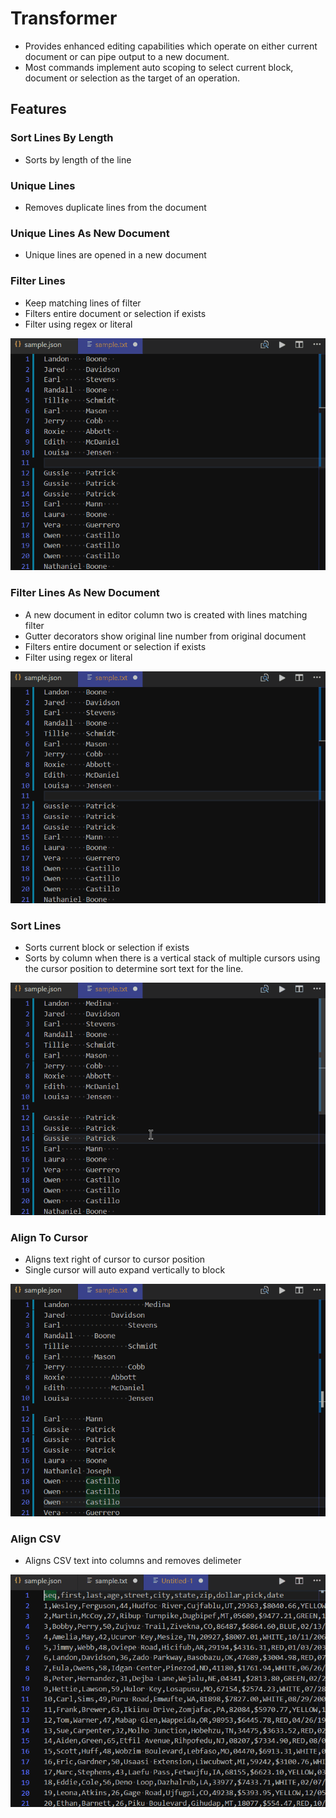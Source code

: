 # Transformer

- Provides enhanced editing capabilities which operate on either current document or can pipe output to a new document.
- Most commands implement auto scoping to select current block, document or selection as the target of an operation.

## Features
### Sort Lines By Length
- Sorts by length of the line
### Unique Lines
- Removes duplicate lines from the document
### Unique Lines As New Document
- Unique lines are opened in a new document
### Filter Lines
- Keep matching lines of filter
- Filters entire document or selection if exists
- Filter using regex or literal

![ScreenShot](/readme-images/filter.gif)

### Filter Lines As New Document
- A new document in editor column two is created with lines matching filter
- Gutter decorators show original line number from original document
- Filters entire document or selection if exists
- Filter using regex or literal

![ScreenShot](/readme-images/filter-new-document.gif)
### Sort Lines
- Sorts current block or selection if exists
- Sorts by column when there is a vertical stack of multiple cursors using the cursor position to determine sort text for the line.

![ScreenShot](/readme-images/sort-lines.gif)
### Align To Cursor
- Aligns text right of cursor to cursor position
- Single cursor will auto expand vertically to block

![ScreenShot](/readme-images/align-cursor.gif)
### Align CSV
- Aligns CSV text into columns and removes delimeter

![ScreenShot](/readme-images/align-csv.gif)